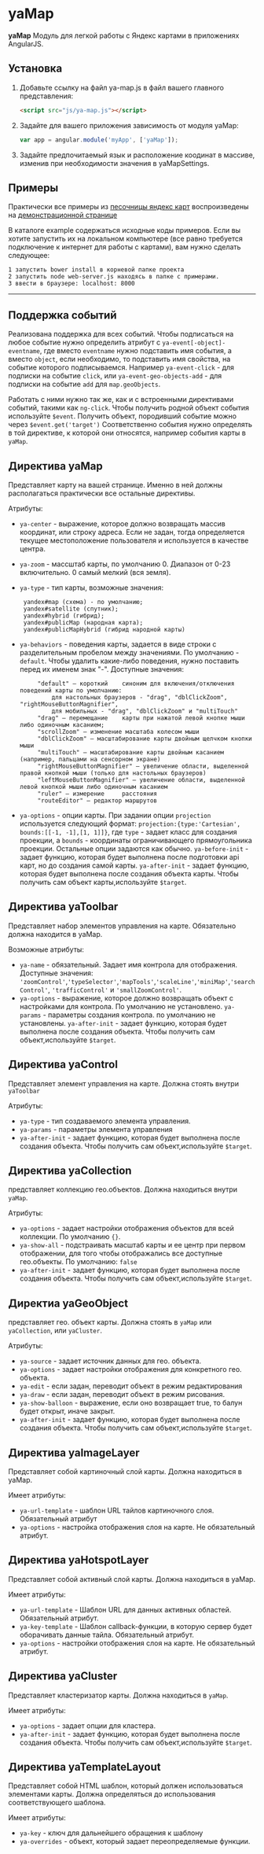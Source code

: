 yaMap
==========

**yaMap** Модуль для легкой работы с Яндекс картами в приложениях AngularJS.

Установка
-----
1. Добавьте ссылку на файл ya-map.js в файл вашего главного представления:

   ```html
   <script src="js/ya-map.js"></script>
   ```
2. Задайте для вашего приложения зависимость от модуля yaMap:

   ```javascript
   var app = angular.module('myApp', ['yaMap']);
   ```

3. Задайте предпочитаемый язык и расположение коодинат в массиве, изменив при необходимости значения в yaMapSettings.

Примеры
-----
Практически все примеры из [песочницы яндекс карт](http://api.yandex.ru/maps/jsbox/) воспроизведены на [демонстрационной странице](http://tulov-alex.ru)

В каталоге example содержаться исходные коды примеров. Если вы хотите запустить их на локальном компьютере (все равно требуется подключение к интернет для работы с картами), вам нужно сделать следующее:

    1 запустить bower install в корневой папке проекта
    2 запустить node web-server.js находясь в папке с примерами.
    3 ввести в браузере: localhost: 8000


----------

Поддержка событий
-----
Реализована поддержка для всех событий. Чтобы подписаться на любое событие нужно определить атрибут с `ya-event[-object]-eventname`, где вместо `eventname` нужно подставить имя события, а вместо `object`, если необходимо, то подставить имя свойства, на событие которого подписываемся. Например `ya-event-click` - для подписки на событие `click`, или `ya-event-geo-objects-add` - для подписки на событие `add` для `map.geoObjects`.

Работать с ними нужно так же, как и с встроенными директивами событий, такими как `ng-click`.
Чтобы получить родной объект события используйте `$event`. Получить объект, породивший событие можно через `$event.get('target')`
Соответственно события нужно определять в той директиве, к которой они относятся, например события карты в `yaMap`.

Директива yaMap
-----
Представляет карту на вашей странице. Именно в ней должны располагаться практически все остальные директивы.

Атрибуты:

 - `ya-center` - выражение, которое должно возвращать массив координат, или строку адреса. Если не задан, тогда определяется текущее местоположение пользователя и используется в качестве центра.
 - `ya-zoom` - массштаб карты, по умолчанию 0. Диапазон от 0-23 включительно. 0 самый мелкий (вся земля).
 - `ya-type` - тип карты, возможные значения:

        yandex#map (схема) - по умолчанию;
        yandex#satellite (спутник);
        yandex#hybrid (гибрид);
        yandex#publicMap (народная карта);
        yandex#publicMapHybrid (гибрид народной карты)
 - `ya-behaviors` - поведения карты, задается в виде строки с разделительным пробелом между значениями. По умолчанию - `default`. Чтобы удалить какие-либо поведения, нужно поставить перед их именем знак "-". Доступные значения:

            "default" — короткий 	синоним для включения/отключения поведений карты по умолчанию:
                для настольных браузеров - "drag", "dblClickZoom", "rightMouseButtonMagnifier",
                для мобильных - "drag", "dblClickZoom" и "multiTouch"
            "drag" — перемещание 	карты при нажатой левой кнопке мыши либо одиночным касанием;
            "scrollZoom" — изменение масштаба колесом мыши
            "dblClickZoom" — масштабирование карты двойным щелчком кнопки мыши
            "multiTouch" — масштабирование карты двойным касанием (например, пальцами на сенсорном экране)
            "rightMouseButtonMagnifier" — увеличение области, выделенной правой кнопкой мыши (только для настольных браузеров)
            "leftMouseButtonMagnifier" — увеличение области, выделенной левой кнопкой мыши либо одиночным касанием
            "ruler" — измерение 	расстояния
            "routeEditor" — редактор маршрутов
 - `ya-options` - опции карты. При задании опции `projection` используется следующий формат:
        `projection:{type:'Cartesian', bounds:[[-1, -1],[1, 1]]}`, где `type` - задает класс для создания проекции, а `bounds` - координаты ограничивающего прямоугольника проекции. Остальные опции задаются как обычно.
    `ya-before-init` - задает функцию, которая будет выполнена после подготовки api карт, но до создания самой карты.
    `ya-after-init` - задает функцию, которая будет выполнена после создания объекта карты. Чтобы получить сам объект карты,используйте `$target`.

Директива yaToolbar
-----
Представляет набор элементов управления на карте. Обязательно должна находится в yaMap. 

Возможные атрибуты:

 - `ya-name` - обязательный. Задает имя контрола для отображения. Доступные значения: `'zoomControl'`,`'typeSelector'`,`'mapTools'`,`'scaleLine'`,`'miniMap'`,`'searchControl'`, `'trafficControl'` и `'smallZoomControl'`.
 - `ya-options` - выражение, которое должно возвращать объект с настройками для контрола. По умолчанию не установлено.
    `ya-params` - параметры создания контрола. по умолчанию не установлены.
    `ya-after-init` - задает функцию, которая будет выполнена после создания объекта. Чтобы получить сам объект,используйте `$target`.

Директива yaControl
-----
Представляет элемент управления на карте. Должна стоять внутри `yaToolbar` 

Атрибуты:

 - `ya-type` - тип создаваемого элемента управления.
 - `ya-params` - параметры элемента управления
 - `ya-after-init` - задает функцию, которая будет выполнена после создания объекта. Чтобы получить сам объект,используйте `$target`.

Директива yaCollection
-----
представляет коллекцию гео.объектов. Должна находиться внутри `yaMap`. 

Атрибуты:

 - `ya-options` - задает настройки отображения объектов для всей коллекции. По умолчанию `{}`.
 - `ya-show-all` - подстраивать масштаб карты и ее центр при первом отображении, для того чтобы отображались все доступные гео.объекты. По умолчанию: `false`
 - `ya-after-init` - задает функцию, которая будет выполнена после создания объекта. Чтобы получить сам объект,используйте `$target`.

Директиа yaGeoObject
-----
представляет гео. объект карты. Должна стоять в `yaMap` или `yaCollection`, или `yaCluster`. 

Атрибуты:

 - `ya-source` - задает источник данных для гео. объекта.
 - `ya-options` - задает настройки отображения для конкретного гео. объекта.
 - `ya-edit` - если задан, переводит объект в режим редактирования
 - `ya-draw` - если задан, переводит объект в режим рисования.
 - `ya-show-balloon` - выражение, если оно возвращает true, то балун будет открыт, иначе закрыт.
 - `ya-after-init` - задает функцию, которая будет выполнена после создания объекта. Чтобы получить сам объект,используйте `$target`.

Директива yaImageLayer
-----
Представляет собой картиночный слой карты. Должна находиться в yaMap. 

Имеет атрибуты:

 - `ya-url-template` - шаблон URL тайлов картиночного слоя. Обязательный атрибут
 - `ya-options` - настройка отображения слоя на карте. Не обязательный атрибут.

Директива yaHotspotLayer
-----
Представляет собой активный слой карты. Должна находиться в yaMap. 

Имеет атрибуты:

 - `ya-url-template` - Шаблон URL для данных активных областей. Обязательный атрибут.
 - `ya-key-template` - Шаблон callback-функции, в которую сервер будет оборачивать данные тайла. Обязательный атрибут.
 - `ya-options` - настройки отображения слоя на карте. Не обязательный атрибут.

Директива yaCluster
-----
Представляет кластеризатор карты. Должна находиться в `yaMap`. 

Имеет атрибуты:

 - `ya-options` - задает опции для кластера.
 - `ya-after-init` - задает функцию, которая будет выполнена после создания объекта. Чтобы получить сам объект,используйте `$target`.

Директива yaTemplateLayout
-----
Представляет собой HTML шаблон, который должен использоваться элементами карты. Должна определяться до использования соответствующего шаблона.

Имеет атрибуты:

 - `ya-key` - ключ для дальнейшего обращения к шаблону
 - `ya-overrides` - объект, который задает переопределяемые функции.

